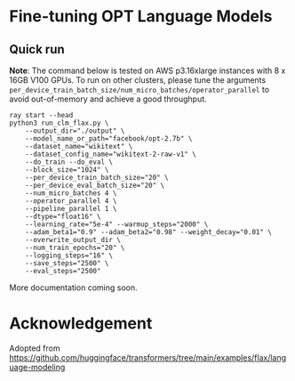 <!---
Copyright 2021 The HuggingFace Team. All rights reserved.

Licensed under the Apache License, Version 2.0 (the "License");
you may not use this file except in compliance with the License.
You may obtain a copy of the License at

    http://www.apache.org/licenses/LICENSE-2.0

Unless required by applicable law or agreed to in writing, software
distributed under the License is distributed on an "AS IS" BASIS,
WITHOUT WARRANTIES OR CONDITIONS OF ANY KIND, either express or implied.
See the License for the specific language governing permissions and
limitations under the License.
-->

# Fine-tuning OPT Language Models

## Quick run
**Note**: The command below is tested on AWS p3.16xlarge instances with 8 x 16GB V100 GPUs.
To run on other clusters, please tune the arguments `per_device_train_batch_size/num_micro_batches/operator_parallel` to avoid out-of-memory and achieve a good throughput.
```
ray start --head
python3 run_clm_flax.py \
    --output_dir="./output" \
    --model_name_or_path="facebook/opt-2.7b" \
    --dataset_name="wikitext" \
    --dataset_config_name="wikitext-2-raw-v1" \
    --do_train --do_eval \
    --block_size="1024" \
    --per_device_train_batch_size="20" \
    --per_device_eval_batch_size="20" \
    --num_micro_batches 4 \
    --operator_parallel 4 \
    --pipeline_parallel 1 \
    --dtype="float16" \
    --learning_rate="5e-4" --warmup_steps="2000" \
    --adam_beta1="0.9" --adam_beta2="0.98" --weight_decay="0.01" \
    --overwrite_output_dir \
    --num_train_epochs="20" \
    --logging_steps="16" \
    --save_steps="2500" \
    --eval_steps="2500"
```

More documentation coming soon.


# Acknowledgement
Adopted from https://github.com/huggingface/transformers/tree/main/examples/flax/language-modeling
